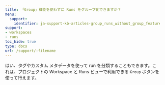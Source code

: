 ```yaml
---
title: 「Group」機能を使わずに Runs をグループ化できますか？
menu:
  support:
    identifier: ja-support-kb-articles-group_runs_without_group_feature
support:
- workspaces
- runs
toc_hide: true
type: docs
url: /support/:filename
---
```


はい、タグやカスタム メタデータを使って run を分類することもできます。これは、プロジェクトの Workspace と Runs ビューで利用できる `Group` ボタンを使って行えます。